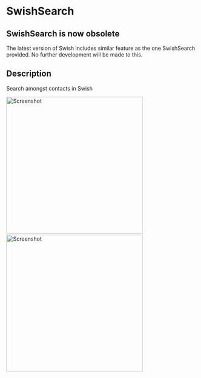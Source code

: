 # SwishSearch

## SwishSearch is now obsolete
The latest version of Swish includes similar feature as the one SwishSearch provided. No further development will be made to this.

## Description

Search amongst contacts in Swish

<img src="https://user-images.githubusercontent.com/16581727/35298593-f055ce10-0082-11e8-8281-76ddca84b1e0.png" alt="Screenshot" width="360">&nbsp;<img src="https://user-images.githubusercontent.com/16581727/35298594-f080686e-0082-11e8-98a4-823eaaf1ad53.png" alt="Screenshot" width="360">
